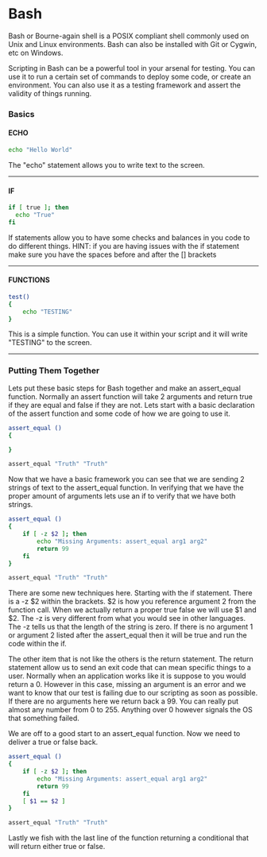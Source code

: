 # Bash

Bash or Bourne-again shell is a POSIX compliant shell commonly used on Unix and Linux environments.  Bash can also be installed with Git or Cygwin, etc on Windows.

Scripting in Bash can be a powerful tool in your arsenal for testing.  You can use it to run a certain set of commands to deploy some code, or create an environment.  You can also use it as a testing framework and assert the validity of things running.

### Basics

#### ECHO

```bash
echo "Hello World"
```

The "echo" statement allows you to write text to the screen.

---

#### IF

```bash
if [ true ]; then
  echo "True"
fi
```

If statements allow you to have some checks and balances in you code to do different things.  HINT: if you are having issues with the if statement make sure you have the spaces before and after the \[\] brackets

---

#### FUNCTIONS

```bash
test()
{
    echo "TESTING"
}
```

This is a simple function.  You can use it within your script and it will write "TESTING" to the screen.

---

### Putting Them Together

Lets put these basic steps for Bash together and make an assert\_equal function.  Normally an assert function will take 2 arguments and return true if they are equal and false if they are not. Lets start with a basic declaration of the assert function and some code of how we are going to use it.

```bash
assert_equal ()
{

}

assert_equal "Truth" "Truth"
```

Now that we have a basic framework you can see that we are sending 2 strings of text to the assert\_equal function.  In verifying that we have the proper amount of arguments lets use an if to verify that we have both strings.

```bash
assert_equal ()
{
    if [ -z $2 ]; then
        echo "Missing Arguments: assert_equal arg1 arg2"
        return 99
    fi
}

assert_equal "Truth" "Truth"
```

There are some new techniques here.  Starting with the if statement.  There is a -z $2 within the brackets.  $2 is how you reference argument 2 from the function call.  When we actually return a proper true false we will use $1 and $2.  The -z is very different from what you would see in other languages.  The -z tells us that the length of the string is zero.  If there is no argument 1 or argument 2 listed after the assert\_equal then it will be true and run the code within the if.

The other item that is not like the others is the return statement.  The return statement allow us to send an exit code that can mean specific things to a user.  Normally when an application works like it is suppose to you would return a 0.  However in this case, missing an argument is an error and we want to know that our test is failing due to our scripting as soon as possible.  If there are no arguments here we return back a 99.  You can really put almost any number from 0 to 255.  Anything over 0 however signals the OS that something failed.

We are off to a good start to an assert\_equal function.  Now we need to deliver a true or false back.

```bash
assert_equal ()
{
    if [ -z $2 ]; then
        echo "Missing Arguments: assert_equal arg1 arg2"
        return 99
    fi
    [ $1 == $2 ]
}

assert_equal "Truth" "Truth"
```

Lastly we fish with the last line of the function returning a conditional that will return either true or false.

